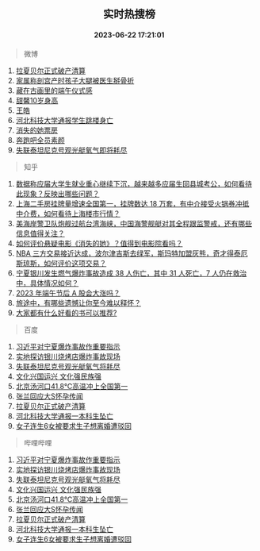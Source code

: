<div align="center"><h2>实时热搜榜</h2><h4>2023-06-22 17:21:01</h4></div>

> 微博  

1. [拉夏贝尔正式破产清算](https://s.weibo.com/weibo?q=%23%E6%8B%89%E5%A4%8F%E8%B4%9D%E5%B0%94%E6%AD%A3%E5%BC%8F%E7%A0%B4%E4%BA%A7%E6%B8%85%E7%AE%97%23&t=31&band_rank=1&Refer=top)<br />
2. [家属称剖宫产时孩子大腿被医生掰骨折](https://s.weibo.com/weibo?q=%23%E5%AE%B6%E5%B1%9E%E7%A7%B0%E5%89%96%E5%AE%AB%E4%BA%A7%E6%97%B6%E5%AD%A9%E5%AD%90%E5%A4%A7%E8%85%BF%E8%A2%AB%E5%8C%BB%E7%94%9F%E6%8E%B0%E9%AA%A8%E6%8A%98%23&t=31&band_rank=2&Refer=top)<br />
3. [藏在古画里的端午仪式感](https://s.weibo.com/weibo?q=%23%E8%97%8F%E5%9C%A8%E5%8F%A4%E7%94%BB%E9%87%8C%E7%9A%84%E7%AB%AF%E5%8D%88%E4%BB%AA%E5%BC%8F%E6%84%9F%23&t=31&band_rank=3&Refer=top)<br />
4. [甜馨10岁身高](https://s.weibo.com/weibo?q=%23%E7%94%9C%E9%A6%A810%E5%B2%81%E8%BA%AB%E9%AB%98%23&t=31&band_rank=4&Refer=top)<br />
5. [王皓](https://s.weibo.com/weibo?q=%E7%8E%8B%E7%9A%93&t=31&band_rank=5&Refer=top)<br />
6. [河北科技大学通报学生跳楼身亡](https://s.weibo.com/weibo?q=%23%E6%B2%B3%E5%8C%97%E7%A7%91%E6%8A%80%E5%A4%A7%E5%AD%A6%E9%80%9A%E6%8A%A5%E5%AD%A6%E7%94%9F%E8%B7%B3%E6%A5%BC%E8%BA%AB%E4%BA%A1%23&t=31&band_rank=6&Refer=top)<br />
7. [消失的她票房](https://s.weibo.com/weibo?q=%E6%B6%88%E5%A4%B1%E7%9A%84%E5%A5%B9%E7%A5%A8%E6%88%BF&t=31&band_rank=7&Refer=top)<br />
8. [奔跑吧全员素颜](https://s.weibo.com/weibo?q=%23%E5%A5%94%E8%B7%91%E5%90%A7%E5%85%A8%E5%91%98%E7%B4%A0%E9%A2%9C%23&t=31&band_rank=8&Refer=top)<br />
9. [失联泰坦尼克号观光艇氧气即将耗尽](https://s.weibo.com/weibo?q=%23%E5%A4%B1%E8%81%94%E6%B3%B0%E5%9D%A6%E5%B0%BC%E5%85%8B%E5%8F%B7%E8%A7%82%E5%85%89%E8%89%87%E6%B0%A7%E6%B0%94%E5%8D%B3%E5%B0%86%E8%80%97%E5%B0%BD%23&t=31&band_rank=9&Refer=top)<br />

> 知乎  

1. [数据称应届大学生就业重心继续下沉，越来越多应届生回县城考公，如何看待此现象？反映出哪些问题？](https://www.zhihu.com/question/607781746)<br />
2. [上海二手房挂牌量增速全国第一，挂牌数达 18 万套，有中介接受火锅券冲抵中介费，如何看待上海楼市行情？](https://www.zhihu.com/question/607907674)<br />
3. [美海岸警卫队炮舰过航台湾海峡，中国海警舰艇对其全程跟监警戒，还有哪些信息值得关注？](https://www.zhihu.com/question/607981759)<br />
4. [如何评价悬疑电影《消失的她》？值得到电影院看吗？](https://www.zhihu.com/question/607961545)<br />
5. [NBA 三方交易接近达成，波尔津吉斯去绿军，斯玛特加盟灰熊，奇才得泰厄斯琼斯，如何评价这项交易？](https://www.zhihu.com/question/607968898)<br />
6. [宁夏银川发生燃气爆炸事故造成 38 人伤亡，其中 31 人死亡，7 人仍在救治中，具体情况如何？](https://www.zhihu.com/question/607961203)<br />
7. [2023 年端午节后 A 股会大涨吗？](https://www.zhihu.com/question/607909550)<br />
8. [旅途中，有哪些遗憾让你至今难以释怀？](https://www.zhihu.com/question/21038225)<br />
9. [大家都有什么好看的书可以推荐?](https://www.zhihu.com/question/603748072)<br />

> 百度  

1. [习近平对宁夏爆炸事故作重要指示](https://www.baidu.com/s?wd=%E4%B9%A0%E8%BF%91%E5%B9%B3%E5%AF%B9%E5%AE%81%E5%A4%8F%E7%88%86%E7%82%B8%E4%BA%8B%E6%95%85%E4%BD%9C%E9%87%8D%E8%A6%81%E6%8C%87%E7%A4%BA&sa=fyb_news&rsv_dl=fyb_news)<br />
2. [实地探访银川烧烤店爆炸事故现场](https://www.baidu.com/s?wd=%E5%AE%9E%E5%9C%B0%E6%8E%A2%E8%AE%BF%E9%93%B6%E5%B7%9D%E7%83%A7%E7%83%A4%E5%BA%97%E7%88%86%E7%82%B8%E4%BA%8B%E6%95%85%E7%8E%B0%E5%9C%BA&sa=fyb_news&rsv_dl=fyb_news)<br />
3. [失联泰坦尼克号观光艇氧气将耗尽](https://www.baidu.com/s?wd=%E5%A4%B1%E8%81%94%E6%B3%B0%E5%9D%A6%E5%B0%BC%E5%85%8B%E5%8F%B7%E8%A7%82%E5%85%89%E8%89%87%E6%B0%A7%E6%B0%94%E5%B0%86%E8%80%97%E5%B0%BD&sa=fyb_news&rsv_dl=fyb_news)<br />
4. [文化兴国运兴 文化强民族强](https://www.baidu.com/s?wd=%E6%96%87%E5%8C%96%E5%85%B4%E5%9B%BD%E8%BF%90%E5%85%B4+%E6%96%87%E5%8C%96%E5%BC%BA%E6%B0%91%E6%97%8F%E5%BC%BA&sa=fyb_news&rsv_dl=fyb_news)<br />
5. [北京汤河口41.8℃高温冲上全国第一](https://www.baidu.com/s?wd=%E5%8C%97%E4%BA%AC%E6%B1%A4%E6%B2%B3%E5%8F%A341.8%E2%84%83%E9%AB%98%E6%B8%A9%E5%86%B2%E4%B8%8A%E5%85%A8%E5%9B%BD%E7%AC%AC%E4%B8%80&sa=fyb_news&rsv_dl=fyb_news)<br />
6. [张兰回应大S怀孕传闻](https://www.baidu.com/s?wd=%E5%BC%A0%E5%85%B0%E5%9B%9E%E5%BA%94%E5%A4%A7S%E6%80%80%E5%AD%95%E4%BC%A0%E9%97%BB&sa=fyb_news&rsv_dl=fyb_news)<br />
7. [拉夏贝尔正式破产清算](https://www.baidu.com/s?wd=%E6%8B%89%E5%A4%8F%E8%B4%9D%E5%B0%94%E6%AD%A3%E5%BC%8F%E7%A0%B4%E4%BA%A7%E6%B8%85%E7%AE%97&sa=fyb_news&rsv_dl=fyb_news)<br />
8. [河北科技大学通报一本科生坠亡](https://www.baidu.com/s?wd=%E6%B2%B3%E5%8C%97%E7%A7%91%E6%8A%80%E5%A4%A7%E5%AD%A6%E9%80%9A%E6%8A%A5%E4%B8%80%E6%9C%AC%E7%A7%91%E7%94%9F%E5%9D%A0%E4%BA%A1&sa=fyb_news&rsv_dl=fyb_news)<br />
9. [女子连生6女被要求生子想离婚遭驳回](https://www.baidu.com/s?wd=%E5%A5%B3%E5%AD%90%E8%BF%9E%E7%94%9F6%E5%A5%B3%E8%A2%AB%E8%A6%81%E6%B1%82%E7%94%9F%E5%AD%90%E6%83%B3%E7%A6%BB%E5%A9%9A%E9%81%AD%E9%A9%B3%E5%9B%9E&sa=fyb_news&rsv_dl=fyb_news)<br />

> 哔哩哔哩  

1. [习近平对宁夏爆炸事故作重要指示](https://www.baidu.com/s?wd=%E4%B9%A0%E8%BF%91%E5%B9%B3%E5%AF%B9%E5%AE%81%E5%A4%8F%E7%88%86%E7%82%B8%E4%BA%8B%E6%95%85%E4%BD%9C%E9%87%8D%E8%A6%81%E6%8C%87%E7%A4%BA&sa=fyb_news&rsv_dl=fyb_news)<br />
2. [实地探访银川烧烤店爆炸事故现场](https://www.baidu.com/s?wd=%E5%AE%9E%E5%9C%B0%E6%8E%A2%E8%AE%BF%E9%93%B6%E5%B7%9D%E7%83%A7%E7%83%A4%E5%BA%97%E7%88%86%E7%82%B8%E4%BA%8B%E6%95%85%E7%8E%B0%E5%9C%BA&sa=fyb_news&rsv_dl=fyb_news)<br />
3. [失联泰坦尼克号观光艇氧气将耗尽](https://www.baidu.com/s?wd=%E5%A4%B1%E8%81%94%E6%B3%B0%E5%9D%A6%E5%B0%BC%E5%85%8B%E5%8F%B7%E8%A7%82%E5%85%89%E8%89%87%E6%B0%A7%E6%B0%94%E5%B0%86%E8%80%97%E5%B0%BD&sa=fyb_news&rsv_dl=fyb_news)<br />
4. [文化兴国运兴 文化强民族强](https://www.baidu.com/s?wd=%E6%96%87%E5%8C%96%E5%85%B4%E5%9B%BD%E8%BF%90%E5%85%B4+%E6%96%87%E5%8C%96%E5%BC%BA%E6%B0%91%E6%97%8F%E5%BC%BA&sa=fyb_news&rsv_dl=fyb_news)<br />
5. [北京汤河口41.8℃高温冲上全国第一](https://www.baidu.com/s?wd=%E5%8C%97%E4%BA%AC%E6%B1%A4%E6%B2%B3%E5%8F%A341.8%E2%84%83%E9%AB%98%E6%B8%A9%E5%86%B2%E4%B8%8A%E5%85%A8%E5%9B%BD%E7%AC%AC%E4%B8%80&sa=fyb_news&rsv_dl=fyb_news)<br />
6. [张兰回应大S怀孕传闻](https://www.baidu.com/s?wd=%E5%BC%A0%E5%85%B0%E5%9B%9E%E5%BA%94%E5%A4%A7S%E6%80%80%E5%AD%95%E4%BC%A0%E9%97%BB&sa=fyb_news&rsv_dl=fyb_news)<br />
7. [拉夏贝尔正式破产清算](https://www.baidu.com/s?wd=%E6%8B%89%E5%A4%8F%E8%B4%9D%E5%B0%94%E6%AD%A3%E5%BC%8F%E7%A0%B4%E4%BA%A7%E6%B8%85%E7%AE%97&sa=fyb_news&rsv_dl=fyb_news)<br />
8. [河北科技大学通报一本科生坠亡](https://www.baidu.com/s?wd=%E6%B2%B3%E5%8C%97%E7%A7%91%E6%8A%80%E5%A4%A7%E5%AD%A6%E9%80%9A%E6%8A%A5%E4%B8%80%E6%9C%AC%E7%A7%91%E7%94%9F%E5%9D%A0%E4%BA%A1&sa=fyb_news&rsv_dl=fyb_news)<br />
9. [女子连生6女被要求生子想离婚遭驳回](https://www.baidu.com/s?wd=%E5%A5%B3%E5%AD%90%E8%BF%9E%E7%94%9F6%E5%A5%B3%E8%A2%AB%E8%A6%81%E6%B1%82%E7%94%9F%E5%AD%90%E6%83%B3%E7%A6%BB%E5%A9%9A%E9%81%AD%E9%A9%B3%E5%9B%9E&sa=fyb_news&rsv_dl=fyb_news)<br />
